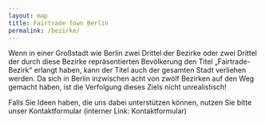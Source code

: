```yaml
---
layout: map
title: Fairtrade Town Berlin
permalink: /bezirke/
---
```


Wenn in einer Großstadt wie Berlin zwei Drittel der Bezirke  oder zwei Drittel der durch diese Bezirke repräsentierten Bevölkerung den Titel „Fairtrade-Bezirk“ erlangt haben, kann der Titel auch der gesamten Stadt verliehen werden. Da sich in Berlin inzwischen acht von zwölf Bezirken auf den Weg gemacht haben, ist die Verfolgung dieses Ziels nicht unrealistisch!

Falls Sie Ideen haben, die uns dabei unterstützen können, nutzen Sie bitte unser Kontaktformular (interner Link: Kontaktformular)
